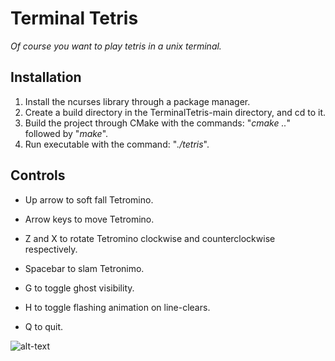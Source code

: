# Terminal Tetris

*Of course you want to play tetris in a unix terminal.*


## Installation 
1. Install the ncurses library through a package manager.  
2. Create a build directory in the TerminalTetris-main directory, and cd to it. 
3. Build the project through CMake with the commands: "*cmake ..*" followed by "*make*".
4. Run executable with the command: "*./tetris*".

## Controls
- Up arrow to soft fall Tetromino.
- Arrow keys to move Tetromino.
- Z and X to rotate Tetromino clockwise and counterclockwise respectively. 
- Spacebar to slam Tetronimo.

- G to toggle ghost visibility.
- H to toggle flashing animation on line-clears.

- Q to quit.


![alt-text](https://github.com/siseval/TerminalTetris/blob/main/gameplay.gif)
